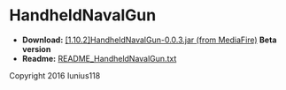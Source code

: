 # HandheldNavalGun

+ **Download:** [[1.10.2]HandheldNavalGun-0.0.3.jar (from MediaFire)](http://www.mediafire.com/file/a3hiy5nbaic2cfb/%5B1.10.2%5DHandheldNavalGun-0.0.3.jar) **Beta version**
+ **Readme:** [README_HandheldNavalGun.txt](https://github.com/Iunius118/HandheldNavalGun/tree/master/src/main/resources/README_HandheldNavalGun.txt)

Copyright 2016 Iunius118
